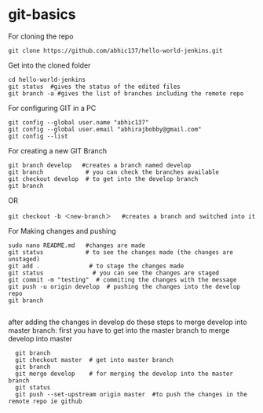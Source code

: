 # git-basics

For cloning the repo
```
git clone https://github.com/abhic137/hello-world-jenkins.git
```
Get into the cloned folder
```
cd hello-world-jenkins
git status  #gives the status of the edited files
git branch -a #gives the list of branches including the remote repo
```
For configuring GIT in a PC
```
git config --global user.name "abhic137"
git config --global user.email "abhirajbobby@gmail.com"
git config --list
```
For creating a new GIT Branch
```
git branch develop   #creates a branch named develop
git branch            # you can check the branches available
git checkout develop  # to get into the develop branch
git branch  
```
OR
```
git checkout -b ＜new-branch＞   #creates a branch and switched into it
```
For Making changes and pushing
```
sudo nano README.md   #changes are made
git status            # to see the changes made (the changes are unstaged)
git add .              # to stage the changes made
git status              # you can see the changes are staged
git commit -m "testing"  # commiting the changes with the message
git push -u origin develop  # pushing the changes into the develop repo
git branch                 
 
```
after adding the changes in develop do these steps to merge develop into master branch:
first you have to get into the master branch to merge develop into master
``` 
  git branch
  git checkout master  # get into master branch
  git branch    
  git merge develop    # for merging the develop into the master branch 
  git status
  git push --set-upstream origin master  #to push the changes in the remote repo ie github
 ```


